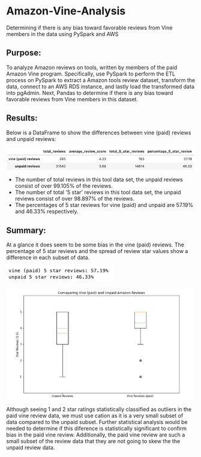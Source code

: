 # Amazon-Vine-Analysis
Determining if there is any bias toward favorable reviews from Vine members in the data  using PySpark and AWS 

## Purpose:
To analyze Amazon reviews on tools, written by members of the paid Amazon Vine program.  Specifically, use PySpark to perform the ETL process on PySpark to extract a Amazon tools review dataset, transform the data, connect to an AWS RDS instance, and lastly load the transformed data into pgAdmin. Next, Pandas to determine if there is any bias toward favorable reviews from Vine members in this dataset.

## Results:
Below is a DataFrame to show the differences between vine (paid) reviews and unpaid reviews:

![image](Resources/Bias_analysis_df.png)

- The number of total reviews in this tool data set, the unpaid reviews consist of over 99.105% of the reviews.
- The number of total '5 star' reviews in this tool data set, the unpaid reviews consist of over 98.897% of the reviews.
- The percentages of 5 star reviews for vine (paid) and unpaid are 57.19% and 46.33% respectively.

## Summary:
At a glance it does seem to be some bias in the vine (paid) reviews. The percentage of 5 star reviews and the spread of review star values show a difference in each subset of data. 

![image](Resources/Percentage_5star.png)

![image](Resources/Boxplot2.png)

Although seeing 1 and 2 star ratings statistically classified as outliers in the paid vine review data, we must use cation as it is a very small subset of data compared to the unpaid subset.  Further statistical analysis would be needed to determine if this diference is statistically significant to confirm bias in the paid vine review.  Additionally, the paid vine review are such a small subset of the review data that they are not going to skew the the unpaid review data.
